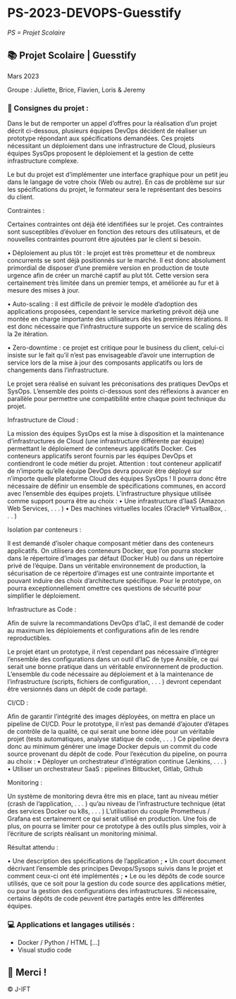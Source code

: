 # PS-2023-DEVOPS-Guesstify

*PS = Projet Scolaire*

## 📚 Projet Scolaire | Guesstify

Mars 2023

Groupe : Juliette, Brice, Flavien, Loris & Jeremy

### 📌 Consignes du projet :

Dans le but de remporter un appel d’offres pour la réalisation d’un projet décrit ci-dessous, plusieurs équipes DevOps décident de réaliser un prototype répondant aux spécifications demandées. Ces projets nécessitant un déploiement dans une infrastructure de Cloud, plusieurs équipes SysOps proposent le déploiement et la gestion de cette infrastructure complexe.

Le but du projet est d’implémenter une interface graphique pour un petit jeu dans le langage de votre choix (Web ou autre). En cas de problème sur sur les spécifications du projet, le formateur sera le représentant des besoins du client.

Contraintes :


Certaines contraintes ont déjà été identifiées sur le projet. Ces contraintes sont susceptibles d’évoluer en fonction des retours des utilisateurs, et de nouvelles contraintes pourront être ajoutées par le client si besoin.

• Déploiement au plus tôt : le projet est très prometteur et de nombreux concurrents se sont déjà positionnés sur le marché. Il est donc absolument primordial de disposer d’une première version en production de toute urgence afin de créer un marché captif au plut tôt. Cette version sera certainement très limitée dans un premier temps, et améliorée au fur et à mesure des mises à jour.

• Auto-scaling : il est difficile de prévoir le modèle d’adoption des applications proposées, cependant le service marketing prévoit déjà une montée en charge importante des utilisateurs dès les premières itérations. Il est donc nécessaire que l’infrastructure supporte un service de scaling dès la 2e itération.

• Zero-downtime : ce projet est critique pour le business du client, celui-ci insiste sur le fait qu’il n’est pas envisageable d’avoir une interruption de service lors de la mise à jour des composants applicatifs ou lors de changements dans l’infrastructure.

Le projet sera réalisé en suivant les préconisations des pratiques DevOps et SysOps. L’ensemble des points ci-dessous sont des réflexions à avancer en parallèle pour permettre une compatibilité entre chaque point technique du projet.

Infrastructure de Cloud : 

La mission des équipes SysOps est la mise à disposition et la maintenance d’infrastructures de Cloud (une infrastructure différente par équipe) permettant le déploiement de conteneurs applicatifs Docker. Ces conteneurs applicatifs seront fournis par les équipes DevOps et contiendront le code métier
du projet.
Attention : tout conteneur applicatif de n’importe qu’elle équipe DevOps devra pouvoir être déployé sur n’importe quelle plateforme Cloud des équipes SysOps !
Il pourra donc être nécessaire de définir un ensemble de spécifications communes, en accord avec l’ensemble des équipes projets. L’infrastructure physique utilisée comme support pourra être au choix :
• Une infrastructure d’IaaS (Amazon Web Services, . . . )
• Des machines virtuelles locales (Oracle® VirtualBox, . . . )

Isolation par conteneurs :

Il est demandé d’isoler chaque composant métier dans des conteneurs applicatifs. On utilisera des conteneurs Docker, que l’on pourra stocker dans le répertoire d’images par défaut (Docker Hub) ou dans un répertoire privé de l’équipe. Dans un véritable environnement de production, la sécurisation de ce répertoire d’images est une contrainte importante et pouvant induire des choix d’architecture spécifique. Pour le prototype, on pourra exceptionnellement omettre ces questions de sécurité pour simplifier le déploiement.

Infrastructure as Code :

Afin de suivre la recommandations DevOps d’IaC, il est demandé de coder au maximum les déploiements et configurations afin de les rendre reproductibles.

Le projet étant un prototype, il n’est cependant pas nécessaire d’intégrer l’ensemble des configurations dans un outil d’IaC de type Ansible, ce qui serait une bonne pratique dans un véritable environnement de production. L’ensemble du code nécessaire au déploiement et à la maintenance de l’infrastructure (scripts,
fichiers de configuration, . . . ) devront cependant être versionnés dans un dépôt de code partagé.

CI/CD :

Afin de garantir l’intégrité des images déployées, on mettra en place un pipeline de CI/CD. Pour le prototype, il n’est pas demandé d’ajouter d’étapes de contrôle de la qualité, ce qui serait une bonne idée pour un véritable projet (tests automatiques, analyse statique de code, . . . ) Ce pipeline devra donc au minimum générer une image Docker depuis un commit du code source provenant du dépôt de code.
Pour l’exécution du pipeline, on pourra au choix :
• Déployer un orchestrateur d’intégration continue (Jenkins, . . . )
• Utiliser un orchestrateur SaaS : pipelines Bitbucket, Gitlab, Github

Monitoring :

Un système de monitoring devra être mis en place, tant au niveau métier (crash de l’application, . . . ) qu’au niveau de l’infrastructure technique (état des services Docker ou k8s, . . . ) L’utilisation du couple Prometheus / Grafana est certainement ce qui serait utilisé en production. Une fois de plus, on pourra se limiter pour ce prototype à des outils plus simples, voir à l’écriture de scripts réalisant un monitoring minimal.

Résultat attendu :

• Une description des spécifications de l’application ;
• Un court document décrivant l’ensemble des principes Devops/Sysops suivis dans le projet et comment ceux-ci ont été implémentés ;
• Le ou les dépôts de code source utilisés, que ce soit pour la gestion du code source des applications métier, ou pour la gestion des configurations des infrastructures.
Si nécessaire, certains dépôts de code peuvent être partagés entre les différentes équipes.


### 💻 Applications et langages utilisés :

+ Docker / Python / HTML [...]
+ Visual studio code



## 🌸 Merci !
© J-IFT
